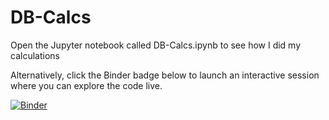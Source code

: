 # DB-Calcs
Open the Jupyter notebook called DB-Calcs.ipynb to see how I did my calculations

Alternatively, click the Binder badge below to launch an interactive session where
you can explore the code live.

[![Binder](https://mybinder.org/badge.svg)](https://mybinder.org/v2/gh/choldgraf/DB-Calcs/master?filepath=DB-Calcs.ipynb)
